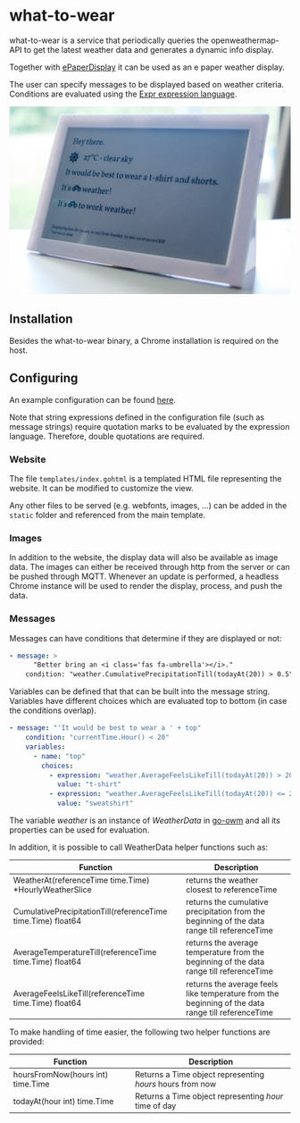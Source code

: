 # what-to-wear
what-to-wear is a service that periodically queries the openweathermap-API to get the latest weather data and generates a dynamic info display.

Together with [ePaperDisplay](https://github.com/dschanoeh/ePaperDisplay) it can be used as an e paper weather display.

The user can specify messages to be displayed based on weather criteria. Conditions are evaluated using the [Expr expression language](https://github.com/antonmedv/expr).

![](examples/image.jpg)

## Installation
Besides the what-to-wear binary, a Chrome installation is required on the host.

## Configuring
An example configuration can be found [here](https://github.com/dschanoeh/what-to-wear/blob/master/examples/config.yml).

Note that string expressions defined in the configuration file (such as message strings) require quotation marks to be evaluated by the expression language. Therefore, double quotations are required.

### Website
The file `templates/index.gohtml` is a templated HTML file representing the website. It can be modified to customize the view.

Any other files to be served (e.g. webfonts, images, ...) can be added in the `static` folder and referenced from the main template.

### Images
In addition to the website, the display data will also be available as image data. The images can either be received through http from the server or can be
pushed through MQTT.
Whenever an update is performed, a headless Chrome instance will be used to render the display, process, and push the data.

### Messages
Messages can have conditions that determine if they are displayed or not:

```yaml
- message: >
      "Better bring an <i class='fas fa-umbrella'></i>."
    condition: "weather.CumulativePrecipitationTill(todayAt(20)) > 0.5"
```

Variables can be defined that that can be built into the message string. Variables have different choices which are evaluated top to bottom (in case the conditions overlap).

```yaml
- message: "'It would be best to wear a ' + top"
    condition: "currentTime.Hour() < 20"
    variables:
      - name: "top"
        choices:
          - expression: "weather.AverageFeelsLikeTill(todayAt(20)) > 20"
            value: "t-shirt"
          - expression: "weather.AverageFeelsLikeTill(todayAt(20)) <= 20"
            value: "sweatshirt"
```

The variable *weather* is an instance of *WeatherData* in [go-owm](https://github.com/dschanoeh/go-owm/blob/master/owm.go) and all its properties can be used for evaluation.

In addition, it is possible to call WeatherData helper functions such as:

| Function | Description |
| --- | --- |
| WeatherAt(referenceTime time.Time) *HourlyWeatherSlice | returns the weather closest to referenceTime |
| CumulativePrecipitationTill(referenceTime time.Time) float64 | returns the cumulative precipitation from the beginning of the data range till referenceTime |
| AverageTemperatureTill(referenceTime time.Time) float64 | returns the average temperature from the beginning of the data range till referenceTime |
| AverageFeelsLikeTill(referenceTime time.Time) float64 | returns the average feels like temperature from the beginning of the data range till referenceTime |

To make handling of time easier, the following two helper functions are provided:

| Function | Description |
| --- | --- |
| hoursFromNow(hours int) time.Time | Returns a Time object representing *hours* hours from now |
| todayAt(hour int) time.Time | Returns a Time object representing *hour* time of day |